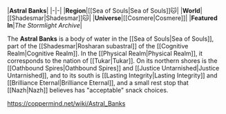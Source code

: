 |**Astral Banks**|
|-|-|
|**Region**|[[Sea of Souls\|Sea of Souls]]🐱︎|
|**World**|[[Shadesmar\|Shadesmar]]🐱︎|
|**Universe**|[[Cosmere\|Cosmere]]|
|**Featured In**|*The Stormlight Archive*|

The **Astral Banks** is a body of water in the [[Sea of Souls\|Sea of Souls]], part of the [[Shadesmar\|Rosharan subastral]] of the [[Cognitive Realm\|Cognitive Realm]]. In the [[Physical Realm\|Physical Realm]], it corresponds to the nation of [[Tukar\|Tukar]]. On its northern shores is the [[Oathbound Spires\|Oathbound Spires]] and [[Justice Untarnished\|Justice Untarnished]], and to its south is [[Lasting Integrity\|Lasting Integrity]] and [[Brilliance Eternal\|Brilliance Eternal]], and a small rest stop that [[Nazh\|Nazh]] believes has "acceptable" snack choices.



https://coppermind.net/wiki/Astral_Banks
